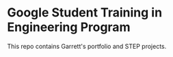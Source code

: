 # Google Student Training in Engineering Program
This repo contains Garrett's portfolio and STEP projects.
